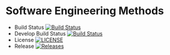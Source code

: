 # Software Engineering Methods
- Build Status [![Build Status](https://travis-ci.com/zweminthu/sem.svg?branch=master)](https://travis-ci.com/zweminthu/sem)
- Develop Build Status [![Build Status](https://travis-ci.com/zweminthu/sem.svg?branch=develop)](https://travis-ci.com/zweminthu/sem)
- License [![LICENSE](https://img.shields.io/github/license/zweminthu/sem.svg?style=flat-square)](https://github.com/zweminthu/sem/blob/master/LICENSE)
- Release [![Releases](https://img.shields.io/github/release/zweminthu/sem/all.svg?style=flat-square)](https://github.com/zweminthu/sem/releases)